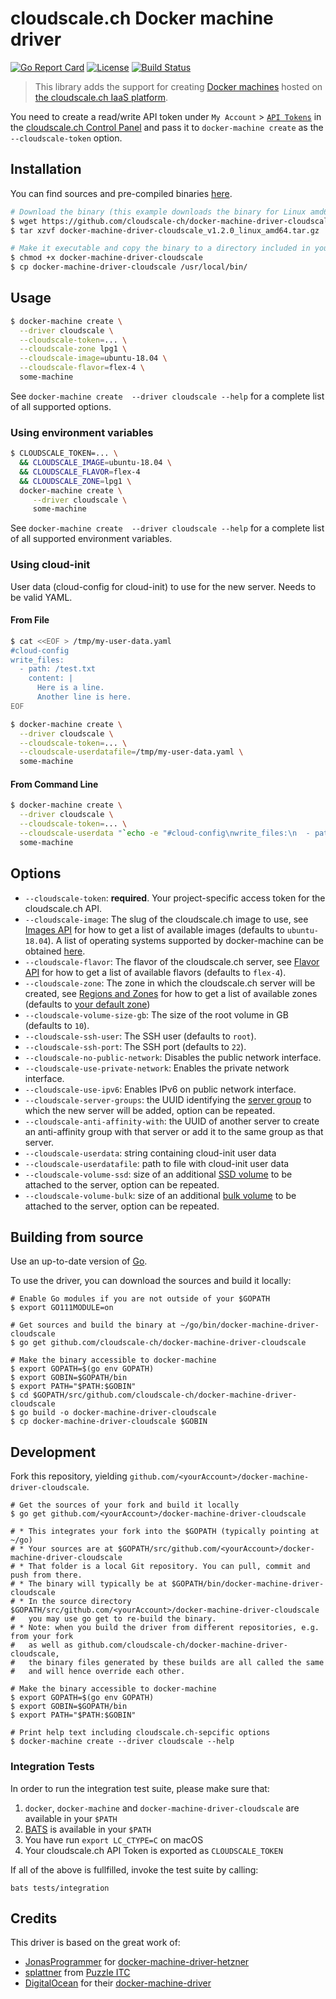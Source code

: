 # cloudscale.ch Docker machine driver

[![Go Report Card](https://goreportcard.com/badge/github.com/cloudscale-ch/docker-machine-driver-cloudscale)](https://goreportcard.com/report/github.com/cloudscale-ch/docker-machine-driver-cloudscale)
[![License](https://img.shields.io/badge/License-MIT-blue.svg)](https://opensource.org/licenses/MIT)
[![Build Status](https://travis-ci.org/cloudscale-ch/docker-machine-driver-cloudscale.svg?branch=master)](https://travis-ci.org/cloudscale-ch/docker-machine-driver-cloudscale)

> This library adds the support for creating [Docker machines](https://github.com/docker/machine) hosted on [the cloudscale.ch IaaS platform](https://www.cloudscale.ch).

You need to create a read/write API token under `My Account` > [`API Tokens`](https://control.cloudscale.ch/user/api-tokens) in the [cloudscale.ch Control Panel](https://control.cloudscale.ch/server)
and pass it to `docker-machine create` as the `--cloudscale-token` option.

## Installation

You can find sources and pre-compiled binaries [here](https://github.com/cloudscale-ch/docker-machine-driver-cloudscale/releases).

```bash
# Download the binary (this example downloads the binary for Linux amd64)
$ wget https://github.com/cloudscale-ch/docker-machine-driver-cloudscale/releases/download/v1.2.0/docker-machine-driver-cloudscale_v1.2.0_linux_amd64.tar.gz
$ tar xzvf docker-machine-driver-cloudscale_v1.2.0_linux_amd64.tar.gz

# Make it executable and copy the binary to a directory included in your $PATH
$ chmod +x docker-machine-driver-cloudscale
$ cp docker-machine-driver-cloudscale /usr/local/bin/
```

## Usage

```bash
$ docker-machine create \
  --driver cloudscale \
  --cloudscale-token=... \
  --cloudscale-zone lpg1 \
  --cloudscale-image=ubuntu-18.04 \
  --cloudscale-flavor=flex-4 \
  some-machine
```

See `docker-machine create  --driver cloudscale --help` for a complete list of all supported options.

### Using environment variables

```bash
$ CLOUDSCALE_TOKEN=... \
  && CLOUDSCALE_IMAGE=ubuntu-18.04 \
  && CLOUDSCALE_FLAVOR=flex-4
  && CLOUDSCALE_ZONE=lpg1 \
  docker-machine create \
     --driver cloudscale \
     some-machine
```

See `docker-machine create  --driver cloudscale --help` for a complete list of all supported environment variables.

### Using cloud-init

User data (cloud-config for cloud-init) to use for the new server. Needs to be valid YAML. 

#### From File

```bash
$ cat <<EOF > /tmp/my-user-data.yaml
#cloud-config
write_files:
  - path: /test.txt
    content: |
      Here is a line.
      Another line is here.
EOF
```

```bash
$ docker-machine create \
  --driver cloudscale \
  --cloudscale-token=... \
  --cloudscale-userdatafile=/tmp/my-user-data.yaml \
  some-machine
```

#### From Command Line

```bash
$ docker-machine create \
  --driver cloudscale \
  --cloudscale-token=... \
  --cloudscale-userdata "`echo -e "#cloud-config\nwrite_files:\n  - path: /test.txt\n    content: |\n      my cli user-data test\n"`" \
  some-machine
```

## Options

- `--cloudscale-token`: **required**. Your project-specific access token for the cloudscale.ch API.
- `--cloudscale-image`: The slug of the cloudscale.ch image to use, see [Images API](https://www.cloudscale.ch/en/api/v1#images) for how to get a list of available images (defaults to `ubuntu-18.04`). A list of operating systems supported by docker-machine can be obtained [here](https://docs.docker.com/machine/drivers/os-base/).
- `--cloudscale-flavor`: The flavor of the cloudscale.ch server, see [Flavor API](https://www.cloudscale.ch/en/api/v1#flavors) for how to get a list of available flavors (defaults to `flex-4`).
- `--cloudscale-zone`: The zone in which the cloudscale.ch server will be created, see [Regions and Zones](https://www.cloudscale.ch/en/api/v1#regions) for how to get a list of available zones (defaults to [your default zone](https://control.cloudscale.ch/user/project))
- `--cloudscale-volume-size-gb`: The size of the root volume in GB (defaults to `10`).
- `--cloudscale-ssh-user`: The SSH user (defaults to `root`).
- `--cloudscale-ssh-port`: The SSH port (defaults to `22`).
- `--cloudscale-no-public-network`: Disables the public network interface.
- `--cloudscale-use-private-network`: Enables the private network interface.
- `--cloudscale-use-ipv6`: Enables IPv6 on public network interface.
- `--cloudscale-server-groups`: the UUID identifying the [server group](https://www.cloudscale.ch/en/api/v1#server-groups) to which the new server will be added, option can be repeated.
- `--cloudscale-anti-affinity-with`: the UUID of another server to create an anti-affinity group with that server or add it to the same group as that server.
- `--cloudscale-userdata`: string containing cloud-init user data
- `--cloudscale-userdatafile`: path to file with cloud-init user data
- `--cloudscale-volume-ssd`: size of an additional [SSD volume](https://www.cloudscale.ch/en/api/v1#volumes) to be attached to the server, option can be repeated.
- `--cloudscale-volume-bulk`: size of an additional [bulk volume](https://www.cloudscale.ch/en/api/v1#volumes) to be attached to the server, option can be repeated.



## Building from source

Use an up-to-date version of [Go](https://golang.org/dl).

To use the driver, you can download the sources and build it locally:

```shell
# Enable Go modules if you are not outside of your $GOPATH
$ export GO111MODULE=on
 
# Get sources and build the binary at ~/go/bin/docker-machine-driver-cloudscale
$ go get github.com/cloudscale-ch/docker-machine-driver-cloudscale

# Make the binary accessible to docker-machine
$ export GOPATH=$(go env GOPATH)
$ export GOBIN=$GOPATH/bin
$ export PATH="$PATH:$GOBIN"
$ cd $GOPATH/src/github.com/cloudscale-ch/docker-machine-driver-cloudscale
$ go build -o docker-machine-driver-cloudscale
$ cp docker-machine-driver-cloudscale $GOBIN
```

## Development

Fork this repository, yielding `github.com/<yourAccount>/docker-machine-driver-cloudscale`.

```shell
# Get the sources of your fork and build it locally
$ go get github.com/<yourAccount>/docker-machine-driver-cloudscale

# * This integrates your fork into the $GOPATH (typically pointing at ~/go)
# * Your sources are at $GOPATH/src/github.com/<yourAccount>/docker-machine-driver-cloudscale
# * That folder is a local Git repository. You can pull, commit and push from there.
# * The binary will typically be at $GOPATH/bin/docker-machine-driver-cloudscale
# * In the source directory $GOPATH/src/github.com/<yourAccount>/docker-machine-driver-cloudscale
#   you may use go get to re-build the binary.
# * Note: when you build the driver from different repositories, e.g. from your fork
#   as well as github.com/cloudscale-ch/docker-machine-driver-cloudscale,
#   the binary files generated by these builds are all called the same
#   and will hence override each other.

# Make the binary accessible to docker-machine
$ export GOPATH=$(go env GOPATH)
$ export GOBIN=$GOPATH/bin
$ export PATH="$PATH:$GOBIN"

# Print help text including cloudscale.ch-sepcific options
$ docker-machine create --driver cloudscale --help
```

### Integration Tests

In order to run the integration test suite, please make sure that:

  1. `docker`, `docker-machine` and `docker-machine-driver-cloudscale` are available in your `$PATH`
  1. [BATS](https://github.com/sstephenson/bats#installing-bats-from-source) is available in your `$PATH`
  1. You have run `export LC_CTYPE=C` on macOS
  1. Your cloudscale.ch API Token is exported as `CLOUDSCALE_TOKEN`
  
If all of the above is fullfilled, invoke the test suite by calling:

`bats tests/integration`


## Credits
This driver is based on the great work of:
* [JonasProgrammer](https://github.com/JonasProgrammer/) for [docker-machine-driver-hetzner](https://github.com/JonasProgrammer/docker-machine-driver-hetzner)
* [splattner](https://github.com/splattner) from [Puzzle ITC](https://www.puzzle.ch)
* [DigitalOcean](https://github.com/digitalocean) for their [docker-machine-driver](https://github.com/docker/machine/tree/master/drivers/digitalocean)
